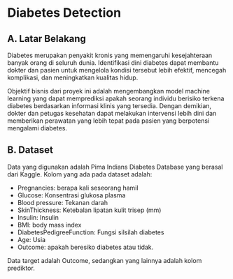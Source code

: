 # Diabetes Detection

## A. Latar Belakang
Diabetes merupakan penyakit kronis yang memengaruhi kesejahteraan banyak orang di seluruh dunia. Identifikasi dini diabetes dapat membantu dokter dan pasien untuk mengelola kondisi tersebut lebih efektif, mencegah komplikasi, dan meningkatkan kualitas hidup.

Objektif bisnis dari proyek ini adalah mengembangkan model machine learning yang dapat memprediksi apakah seorang individu berisiko terkena diabetes berdasarkan informasi klinis yang tersedia. Dengan demikian, dokter dan petugas kesehatan dapat melakukan intervensi lebih dini dan memberikan perawatan yang lebih tepat pada pasien yang berpotensi mengalami diabetes.

## B. Dataset 
Data yang digunakan adalah Pima Indians Diabetes Database yang berasal dari Kaggle.
Kolom yang ada pada dataset adalah:
- Pregnancies: berapa kali seseorang hamil 
- Glucose: Konsentrasi glukosa plasma
- Blood pressure: Tekanan darah
- SkinThickness: Ketebalan lipatan kulit trisep (mm)
- Insulin: Insulin
- BMI: body mass index
- DiabetesPedigreeFunction: Fungsi silsilah diabetes
- Age: Usia 
- Outcome: apakah beresiko diabetes atau tidak.

Data target adalah Outcome, sedangkan yang lainnya adalah kolom prediktor.